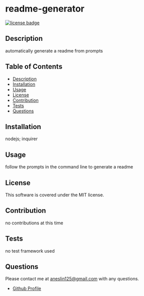 
# readme-generator
[![license badge](https://img.shields.io/badge/license-MIT-green.svg)](https://shields.io/)

 
## Description
automatically generate a readme from prompts

## Table of Contents
- [Description](#description)  
- [Installation](#installation)  
- [Usage](#usage)  
- [License](#license)  
- [Contribution](#contribution)  
- [Tests](#tests)  
- [Questions](#questions) 

## Installation
nodejs; inquirer  

## Usage  
follow the prompts in the command line to generate a readme

## License
This software is covered under the MIT license.  

## Contribution
no contributions at this time  

## Tests
no test framework used

## Questions
Please contact me at aneslin125@gmail.com with any questions.

* [Github Profile](https://github.com/aneslin)


